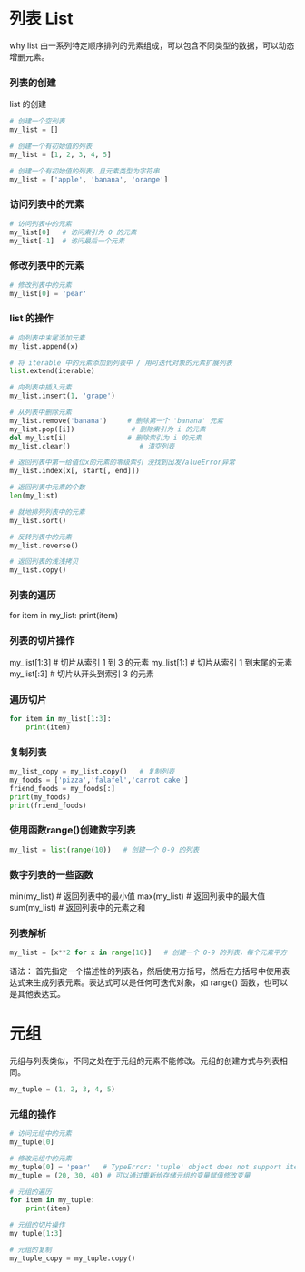 <!--
 * @Author: 崩布猪
 * @Date: 2024-04-10 20:25:42
 * @LastEditors: 崩布猪
 * @LastEditTime: 2024-04-12 10:51:36
 * @FilePath: \P_code\Py_base\list.md
 * @Description: 本节用来演示 python 中的 数据结构类型
 * 
-->

# 列表 List
why
list 由一系列特定顺序排列的元素组成，可以包含不同类型的数据，可以动态增删元素。

### 列表的创建
list 的创建

```python
# 创建一个空列表
my_list = []

# 创建一个有初始值的列表
my_list = [1, 2, 3, 4, 5]

# 创建一个有初始值的列表，且元素类型为字符串
my_list = ['apple', 'banana', 'orange']
```

### 访问列表中的元素

```python
# 访问列表中的元素
my_list[0]   # 访问索引为 0 的元素
my_list[-1]  # 访问最后一个元素
```

### 修改列表中的元素

```python
# 修改列表中的元素
my_list[0] = 'pear'
```
### list 的操作

```python
# 向列表中末尾添加元素
my_list.append(x)

# 将 iterable 中的元素添加到列表中 / 用可迭代对象的元素扩展列表
list.extend(iterable)   

# 向列表中插入元素
my_list.insert(1, 'grape')

# 从列表中删除元素
my_list.remove('banana')     # 删除第一个 'banana' 元素
my_list.pop([i])              # 删除索引为 i 的元素
del my_list[i]               # 删除索引为 i 的元素
my_list.clear()                 # 清空列表

# 返回列表中第一给值位x的元素的零级索引 没找到出发ValueError异常
my_list.index(x[, start[, end]])    

# 返回列表中元素的个数
len(my_list)

# 就地排列列表中的元素
my_list.sort()

# 反转列表中的元素
my_list.reverse()

# 返回列表的浅浅拷贝
my_list.copy()
``` 


### 列表的遍历
for item in my_list:
    print(item)

### 列表的切片操作
my_list[1:3]   # 切片从索引 1 到 3 的元素
my_list[1:]    # 切片从索引 1 到末尾的元素
my_list[:3]    # 切片从开头到索引 3 的元素

### 遍历切片
``` python
for item in my_list[1:3]:
    print(item)

```
### 复制列表

```python
my_list_copy = my_list.copy()   # 复制列表
my_foods = ['pizza','falafel','carrot cake']
friend_foods = my_foods[:]
print(my_foods)
print(friend_foods)
```
### 使用函数range()创建数字列表

```python
my_list = list(range(10))   # 创建一个 0-9 的列表
```
### 数字列表的一些函数
min(my_list)   # 返回列表中的最小值
max(my_list)   # 返回列表中的最大值
sum(my_list)   # 返回列表中的元素之和

### 列表解析

```python
my_list = [x**2 for x in range(10)]   # 创建一个 0-9 的列表，每个元素平方
```
语法：
首先指定一个描述性的列表名，然后使用方括号，然后在方括号中使用表达式来生成列表元素。表达式可以是任何可迭代对象，如 range() 函数，也可以是其他表达式。

# 元组

元组与列表类似，不同之处在于元组的元素不能修改。元组的创建方式与列表相同。

```python
my_tuple = (1, 2, 3, 4, 5)
```

### 元组的操作

```python
# 访问元组中的元素
my_tuple[0]

# 修改元组中的元素
my_tuple[0] = 'pear'   # TypeError: 'tuple' object does not support item assignment
my_tuple = (20, 30, 40) # 可以通过重新给存储元组的变量赋值修改变量

# 元组的遍历
for item in my_tuple:
    print(item)

# 元组的切片操作
my_tuple[1:3]

# 元组的复制
my_tuple_copy = my_tuple.copy()